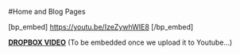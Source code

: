 #Home and Blog Pages

[bp_embed] https://youtu.be/IzeZywhWIE8 [/bp_embed]

[**DROPBOX VIDEO**](https://www.dropbox.com/s/quscq00fmkhc9z0/buddyboss-theme-home-and-blog-pages.mp4?raw=1)
(To be embedded once we upload it to Youtube...)